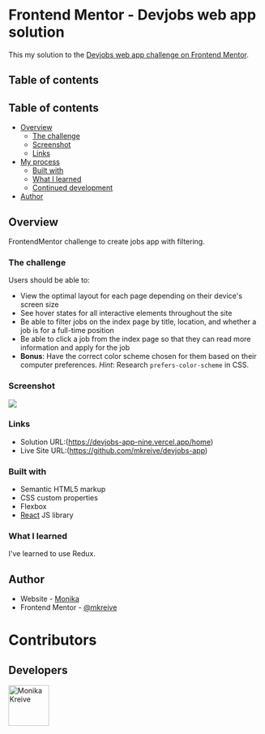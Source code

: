 # Frontend Mentor - Devjobs web app solution

This my solution to the [Devjobs web app challenge on Frontend Mentor](https://www.frontendmentor.io/challenges/devjobs-web-app-HuvC_LP4l).

## Table of contents

## Table of contents

- [Overview](#overview)
  - [The challenge](#the-challenge)
  - [Screenshot](#screenshot)
  - [Links](#links)
- [My process](#my-process)
  - [Built with](#built-with)
  - [What I learned](#what-i-learned)
  - [Continued development](#continued-development)
- [Author](#author)

## Overview

FrontendMentor challenge to create jobs app with filtering. 

### The challenge

Users should be able to:

-   View the optimal layout for each page depending on their device's screen size
-   See hover states for all interactive elements throughout the site
-   Be able to filter jobs on the index page by title, location, and whether a job is for a full-time position
-   Be able to click a job from the index page so that they can read more information and apply for the job
-   **Bonus**: Have the correct color scheme chosen for them based on their computer preferences. _Hint_: Research `prefers-color-scheme` in CSS.

### Screenshot

![](https://res.cloudinary.com/kreiva/image/upload/v1665132907/Screenshot_2022-10-07_at_09.59.30_doq8xd.png)


### Links

-   Solution URL:(https://devjobs-app-nine.vercel.app/home)
-   Live Site URL:(https://github.com/mkreive/devjobs-app)

### Built with

- Semantic HTML5 markup
- CSS custom properties
- Flexbox
- [React](https://reactjs.org/) JS library


### What I learned

I've learned to use Redux. 


## Author

- Website - [Monika](https://github.com/mkreive)
- Frontend Mentor - [@mkreive](https://www.frontendmentor.io/profile/yourusername)

# Contributors

## Developers

[//]: contributor-faces

<a href="https://github.com/mkreive"><img src="https://res.cloudinary.com/kreiva/image/upload/v1665136364/as_uwjvbi.png" title="Monika Kreive" width="80" height="80"></a>

[//]: contributor-faces
